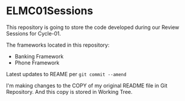 # ELMC01Sessions
This repository is going to store the code developed during our Review Sessions for Cycle-01.

The frameworks located in this repository:
- Banking Framework
- Phone Framework

Latest updates to REAME per `git commit --amend`

I'm making changes to the COPY of my
original README file in Git Repository.
And this copy is stored in Working Tree.
